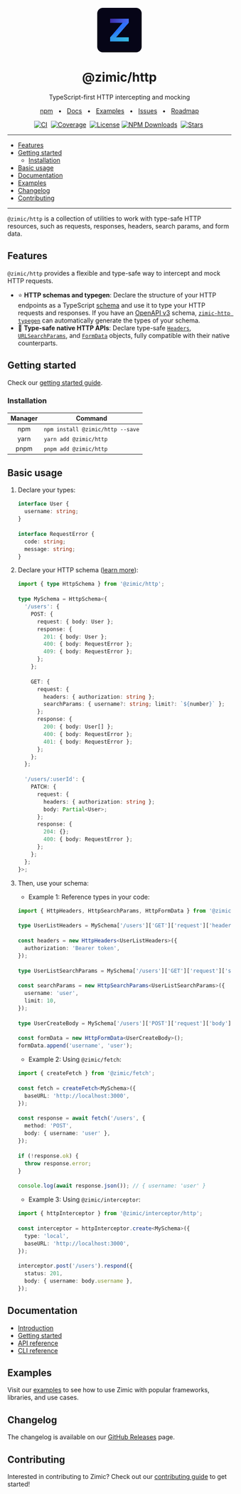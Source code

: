<p align="center">
  <img src="../../docs/zimic.png" align="center" width="100px" height="100px">
</p>

<h1 align="center">
  @zimic/http
</h1>

<p align="center">
  TypeScript-first HTTP intercepting and mocking
</p>

<p align="center">
  <a href="https://www.npmjs.com/package/@zimic/http">npm</a>
  <span>&nbsp;&nbsp;•&nbsp;&nbsp;</span>
  <a href="https://github.com/zimicjs/zimic/wiki">Docs</a>
  <span>&nbsp;&nbsp;•&nbsp;&nbsp;</span>
  <a href="#examples">Examples</a>
  <span>&nbsp;&nbsp;•&nbsp;&nbsp;</span>
  <a href="https://github.com/zimicjs/zimic/issues">Issues</a>
  <span>&nbsp;&nbsp;•&nbsp;&nbsp;</span>
  <a href="https://github.com/orgs/zimicjs/projects/1/views/5">Roadmap</a>
</p>

<div align="center">

[![CI](https://github.com/zimicjs/zimic/actions/workflows/ci.yaml/badge.svg?branch=canary)](https://github.com/zimicjs/zimic/actions/workflows/ci.yaml)&nbsp;
[![Coverage](https://img.shields.io/badge/Coverage-100%25-31C654?labelColor=353C43)](https://github.com/zimicjs/zimic/actions)&nbsp;
[![License](https://img.shields.io/github/license/zimicjs/zimic?color=0E69BE&label=License&labelColor=353C43)](https://github.com/zimicjs/zimic/blob/canary/LICENSE.md)
[![NPM Downloads](https://img.shields.io/npm/dm/@zimic/http?style=flat&logo=npm&color=0E69BE&label=Downloads&labelColor=353C43)](https://www.npmjs.com/package/@zimic/http)&nbsp;
[![Stars](https://img.shields.io/github/stars/zimicjs/zimic)](https://github.com/zimicjs/zimic)&nbsp;

</div>

---

- [Features](#features)
- [Getting started](#getting-started)
  - [Installation](#installation)
- [Basic usage](#basic-usage)
- [Documentation](#documentation)
- [Examples](#examples)
- [Changelog](#changelog)
- [Contributing](#contributing)

---

`@zimic/http` is a collection of utilities to work with type-safe HTTP resources, such as requests, responses, headers,
search params, and form data.

## Features

`@zimic/http` provides a flexible and type-safe way to intercept and mock HTTP requests.

- :star: **HTTP schemas and typegen**: Declare the structure of your HTTP endpoints as a TypeScript
  [schema](https://github.com/zimicjs/zimic/wiki/api‐zimic‐interceptor‐http‐schemas) and use it to type your HTTP
  requests and responses. If you have an [OpenAPI v3](https://swagger.io/specification) schema,
  [`zimic-http typegen`](https://github.com/zimicjs/zimic/wiki/cli‐zimic‐typegen) can automatically generate the types
  of your schema.
- :pushpin: **Type-safe native HTTP APIs**: Declare type-safe
  [`Headers`](https://github.com/zimicjs/zimic/wiki/api‐zimic‐http#httpheaders),
  [`URLSearchParams`](https://github.com/zimicjs/zimic/wiki/api‐zimic‐http#httpsearchparams), and
  [`FormData`](https://github.com/zimicjs/zimic/wiki/api‐zimic‐http#httpformdata) objects, fully compatible with their
  native counterparts.

## Getting started

Check our [getting started guide](https://github.com/zimicjs/zimic/wiki/getting‐started).

### Installation

| Manager | Command                          |
| :-----: | -------------------------------- |
|   npm   | `npm install @zimic/http --save` |
|  yarn   | `yarn add @zimic/http`           |
|  pnpm   | `pnpm add @zimic/http`           |

## Basic usage

1.  Declare your types:

    ```ts
    interface User {
      username: string;
    }

    interface RequestError {
      code: string;
      message: string;
    }
    ```

2.  Declare your HTTP schema ([learn more](https://github.com/zimicjs/zimic/wiki/api‐zimic‐interceptor‐http‐schemas)):

    ```ts
    import { type HttpSchema } from '@zimic/http';

    type MySchema = HttpSchema<{
      '/users': {
        POST: {
          request: { body: User };
          response: {
            201: { body: User };
            400: { body: RequestError };
            409: { body: RequestError };
          };
        };

        GET: {
          request: {
            headers: { authorization: string };
            searchParams: { username?: string; limit?: `${number}` };
          };
          response: {
            200: { body: User[] };
            400: { body: RequestError };
            401: { body: RequestError };
          };
        };
      };

      '/users/:userId': {
        PATCH: {
          request: {
            headers: { authorization: string };
            body: Partial<User>;
          };
          response: {
            204: {};
            400: { body: RequestError };
          };
        };
      };
    }>;
    ```

3.  Then, use your schema:

    - Example 1: Reference types in your code:

    ```ts
    import { HttpHeaders, HttpSearchParams, HttpFormData } from '@zimic/http';

    type UserListHeaders = MySchema['/users']['GET']['request']['headers'];

    const headers = new HttpHeaders<UserListHeaders>({
      authorization: 'Bearer token',
    });

    type UserListSearchParams = MySchema['/users']['GET']['request']['searchParams'];

    const searchParams = new HttpSearchParams<UserListSearchParams>({
      username: 'user',
      limit: 10,
    });

    type UserCreateBody = MySchema['/users']['POST']['request']['body'];

    const formData = new HttpFormData<UserCreateBody>();
    formData.append('username', 'user');
    ```

    - Example 2: Using `@zimic/fetch`:

    ```ts
    import { createFetch } from '@zimic/fetch';

    const fetch = createFetch<MySchema>({
      baseURL: 'http://localhost:3000',
    });

    const response = await fetch('/users', {
      method: 'POST',
      body: { username: 'user' },
    });

    if (!response.ok) {
      throw response.error;
    }

    console.log(await response.json()); // { username: 'user' }
    ```

    - Example 3: Using `@zimic/interceptor`:

    ```ts
    import { httpInterceptor } from '@zimic/interceptor/http';

    const interceptor = httpInterceptor.create<MySchema>({
      type: 'local',
      baseURL: 'http://localhost:3000',
    });

    interceptor.post('/users').respond({
      status: 201,
      body: { username: body.username },
    });
    ```

## Documentation

- [Introduction](https://github.com/zimicjs/zimic/wiki)
- [Getting started](https://github.com/zimicjs/zimic/wiki/getting‐started#zimic-http)
- [API reference](https://github.com/zimicjs/zimic/wiki/api‐zimic‐http)
- [CLI reference](https://github.com/zimicjs/zimic/wiki/cli‐zimic‐typegen)

## Examples

Visit our [examples](../../examples/README.md) to see how to use Zimic with popular frameworks, libraries, and use
cases.

## Changelog

The changelog is available on our [GitHub Releases](https://github.com/zimicjs/zimic/releases) page.

## Contributing

Interested in contributing to Zimic? Check out our [contributing guide](../../CONTRIBUTING.md) to get started!
